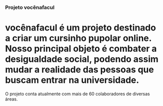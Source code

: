 ### Projeto vocênafacul

# vocênafacul é um projeto destinado a criar um cursinho pupolar online. Nosso principal objeto é combater a desigualdade social, podendo assim mudar a realidade das pessoas que buscam entrar na universidade.

O projeto conta atualmente com mais de 60 colaboradores de diversas áreas.